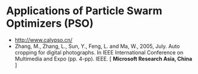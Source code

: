 # Applications of Particle Swarm Optimizers (PSO)

* http://www.calypso.cn/
* Zhang, M., Zhang, L., Sun, Y., Feng, L. and Ma, W., 2005, July. Auto cropping for digital photographs. In IEEE International Conference on Multimedia and Expo (pp. 4-pp). IEEE. [ **Microsoft Research Asia, China** ]
